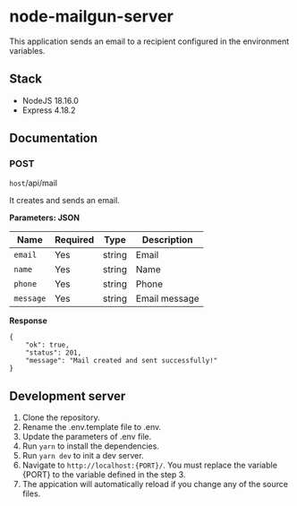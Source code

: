 # node-mailgun-server

This application sends an email to a recipient configured in the environment variables.

## Stack

- NodeJS 18.16.0
- Express 4.18.2

## Documentation

### POST

`host`/api/mail<br/>

It creates and sends an email.

**Parameters: JSON**

| Name      | Required | Type   | Description   |
| --------- | -------- | ------ | ------------- |
| `email`   | Yes      | string | Email         |
| `name`    | Yes      | string | Name          |
| `phone`   | Yes      | string | Phone         |
| `message` | Yes      | string | Email message |

**Response**

```
{
    "ok": true,
    "status": 201,
    "message": "Mail created and sent successfully!"
}
```

## Development server

1. Clone the repository.
2. Rename the .env.template file to .env.
3. Update the parameters of .env file.
4. Run `yarn` to install the dependencies.
5. Run `yarn dev` to init a dev server.
6. Navigate to `http://localhost:{PORT}/`. You must replace the variable {PORT} to the variable defined in the step 3.
7. The appication will automatically reload if you change any of the source files.
